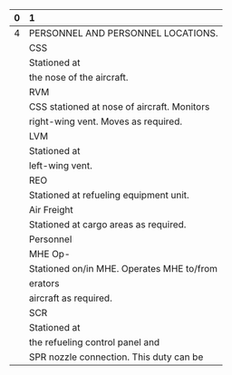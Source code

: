 | 0   | 1                                           |
|:----|:--------------------------------------------|
| 4   | PERSONNEL AND PERSONNEL LOCATIONS.          |
|     | CSS                                         |
|     | Stationed at                                |
|     | the nose of the aircraft.                   |
|     | RVM                                         |
|     | CSS stationed at nose of aircraft. Monitors |
|     | right-wing vent. Moves as required.         |
|     | LVM                                         |
|     | Stationed at                                |
|     | left-wing vent.                             |
|     | REO                                         |
|     | Stationed at refueling equipment unit.      |
|     | Air Freight                                 |
|     | Stationed at cargo areas as required.       |
|     | Personnel                                   |
|     | MHE Op-                                     |
|     | Stationed on/in MHE. Operates MHE to/from   |
|     | erators                                     |
|     | aircraft as required.                       |
|     | SCR                                         |
|     | Stationed at                                |
|     | the refueling control panel and             |
|     | SPR nozzle connection. This duty can be     |
